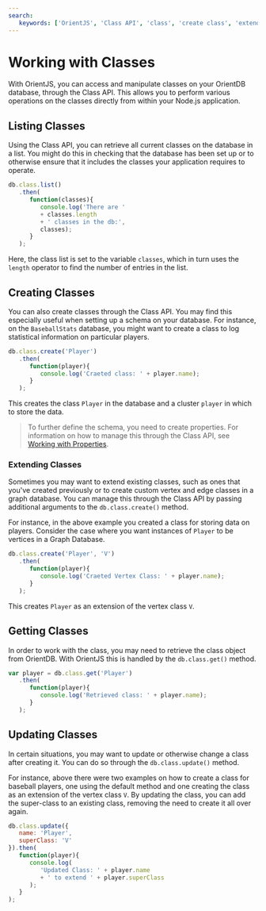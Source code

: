 ```yaml
---
search:
   keywords: ['OrientJS', 'Class API', 'class', 'create class', 'extend class', 'update class']
---
```


# Working with Classes

With OrientJS, you can access and manipulate classes on your OrientDB database, through the Class API.  This allows you to perform various operations on the classes directly from within your Node.js application.


## Listing Classes

Using the Class API, you can retrieve all current classes on the database in a list.  You might do this in checking that the database has been set up or to otherwise ensure that it includes the classes your application requires to operate.

```js
db.class.list()
   .then(
      function(classes){
         console.log('There are ' 
         + classes.length 
         + ' classes in the db:',
         classes);
      }
   );
```

Here, the class list is set to the variable `classes`, which in turn uses the `length` operator to find the number of entries in the list.


## Creating Classes

You can also create classes through the Class API.  You may find this especially useful when setting up a schema on your database.  For instance, on the `BaseballStats` database, you might want to create a class to log statistical information on particular players.

```js
db.class.create('Player')
   .then(
      function(player){
         console.log('Craeted class: ' + player.name);
      }
   );
```

This creates the class `Player` in the database and a cluster `player` in which to store the data.

>To further define the schema, you need to create properties.  For information on how to manage this through the Class API, see [Working with Properties](OrientJS-Class-Properties.md).

### Extending Classes

Sometimes you may want to extend existing classes, such as ones that you've created previously or to create custom vertex and edge classes in a graph database.  You can manage this through the Class API by passing additional arguments to the `db.class.create()` method.

For instance, in the above example you created a class for storing data on players.  Consider the case where you want instances of `Player` to be vertices in a Graph Database.

```js
db.class.create('Player', 'V')
   .then(
      function(player){
         console.log('Craeted Vertex Class: ' + player.name);
      }
   );
```

This creates `Player` as an extension of the vertex class `V`.


## Getting Classes

In order to work with the class, you may need to retrieve the class object from OrientDB.  With OrientJS this is handled by the `db.class.get()` method.

```js
var player = db.class.get('Player')
   .then(
      function(player){
         console.log('Retrieved class: ' + player.name);
      }
   );
```

## Updating Classes

In certain situations, you may want to update or otherwise change a class after creating it.  You can do so through the `db.class.update()` method.

For instance, above there were two examples on how to create a class for baseball players, one using the default method and one creating the class as an extension of the vertex class `V`.  By updating the class, you can add the super-class to an existing class, removing the need to create it all over again.

```js
db.class.update({
   name: 'Player',
   superClass: 'V'
}).then(
   function(player){
      console.log(
         'Updated Class: ' + player.name
         + ' to extend ' + player.superClass
      );
   }
);
```
